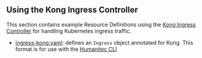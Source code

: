 ## Using the Kong Ingress Controller

This section contains example Resource Definitions using the [Kong Ingress Controller](https://github.com/Kong/kubernetes-ingress-controller) for handling Kubernetes ingress traffic.

* [ingress-kong.yaml](ingress-kong.yaml): defines an `Ingress` object annotated for Kong. This format is for use with the [Humanitec CLI](https://developer.humanitec.com/platform-orchestrator/cli/)